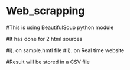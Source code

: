 # Web_scrapping

#This is using BeautifulSoup python module


#It has done for 2 html sources

#i). on sample.hmtl file
#ii). on Real time website

#Result will be stored in a CSV file
